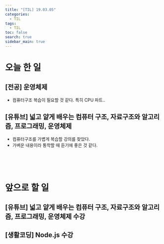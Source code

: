 ```yaml
---
title: "[TIL] 19.03.05"
categories: 
  - TIL
tags: 
  - TIL
toc: false
search: true
sidebar_main: true
---
```


# 오늘 한 일

## [전공] 운영체제
* 컴퓨터구조 복습이 필요할 것 같다. 특히 CPU 파트..

## [유튜브] 넓고 얕게 배우는 컴퓨터 구조, 자료구조와 알고리즘, 프로그래밍, 운영체제
* 컴퓨터구조를 가볍게 복습할 강의를 찾았다.
* 가벼운 내용이라 통학할 때 듣기에 좋은 것 같다.
<br><br><br><br><br>


# 앞으로 할 일

## [유튜브] 넓고 얕게 배우는 컴퓨터 구조, 자료구조와 알고리즘, 프로그래밍, 운영체제 수강

## [생활코딩] Node.js 수강